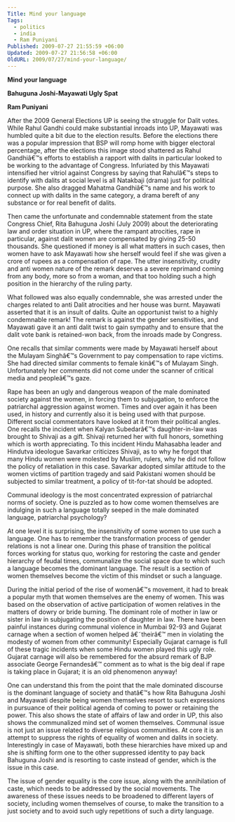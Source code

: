 ```yaml
---
Title: Mind your language
Tags:
  - politics
  - india
  - Ram Puniyani
Published: 2009-07-27 21:55:59 +06:00
Updated: 2009-07-27 21:56:58 +06:00
OldURL: 2009/07/27/mind-your-language/
---
```


<strong>Mind your language </strong>

<strong>Bahuguna Joshi-Mayawati Ugly Spat</strong> 

<strong>Ram Puniyani </strong>

After the 2009 General Elections UP is seeing the struggle for Dalit votes. While Rahul Gandhi could make substantial inroads into UP, Mayawati was humbled quite a bit due to the election results. Before the elections there was a popular impression that BSP will romp home with bigger electoral percentage, after the elections this image stood shattered as Rahul Gandhiâ€™s efforts to establish a rapport with dalits in particular looked to be working to the advantage of Congress. Infuriated by this Mayawati intensified her vitriol against Congress by saying that Rahulâ€™s steps to identify with dalits at social level is all Natakbaji (drama) just for political purpose. She also dragged Mahatma Gandhiâ€™s name and his work to connect up with dalits in the same category, a drama bereft of any substance or for real benefit of dalits. 

Then came the unfortunate and condemnable statement from the state Congress Chief, Rita Bahuguna Joshi (July 2009) about the deteriorating law and order situation in UP, where the rampant atrocities, rape in particular, against dalit women are compensated by giving 25-50 thousands. She questioned if money is all what matters in such cases, then women have to ask Mayawati how she herself would feel if she was given a crore of rupees as a compensation of rape. The utter insensitivity, crudity and anti women nature of the remark deserves a severe reprimand coming from any body, more so from a woman, and that too holding such a high position in the hierarchy of the ruling party. 

What followed was also equally condemnable, she was arrested under the charges related to anti Dalit atrocities and her house was burnt. Mayawati asserted that it is an insult of dalits. Quite an opportunist twist to a highly condemnable remark! The remark is against the gender sensitivities, and Mayawati gave it an anti dalit twist to gain sympathy and to ensure that the dalit vote bank is retained-won back, from the inroads made by Congress. 

One recalls that similar comments were made by Mayawati herself about the Mulayam Singhâ€™s Government to pay compensation to rape victims. She had directed similar comments to female kinâ€™s of Mulayam Singh. Unfortunately her comments did not come under the scanner of critical media and peopleâ€™s gaze. 

Rape has been an ugly and dangerous weapon of the male dominated society against the women, in forcing them to subjugation, to enforce the patriarchal aggression against women. Times and over again it has been used, in history and currently also it is being used with that purpose. Different social commentators have looked at it from their political angles. One recalls the incident when Kalyan Subedarâ€™s daughter-in-law was brought to Shivaji as a gift. Shivaji returned her with full honors, something which is worth appreciating. To this incident Hindu Mahasabha leader and Hindutva ideologue Savarkar criticizes Shivaji, as to why he forgot that many Hindu women were molested by Muslim, rulers, why he did not follow the policy of retaliation in this case. Savarkar adopted similar attitude to the women victims of partition tragedy and said Pakistani women should be subjected to similar treatment, a policy of tit-for-tat should be adopted. 

Communal ideology is the most concentrated expression of patriarchal norms of society. One is puzzled as to how come women themselves are indulging in such a language totally seeped in the male dominated language, patriarchal psychology? 

At one level it is surprising, the insensitivity of some women to use such a language. One has to remember the transformation process of gender relations is not a linear one. During this phase of transition the political forces working for status quo, working for restoring the caste and gender hierarchy of feudal times, communalize the social space due to which such a language becomes the dominant language. The result is a section of women themselves become the victim of this mindset or such a language. 

During the initial period of the rise of womenâ€™s movement, it had to break a popular myth that women themselves are the enemy of women. This was based on the observation of active participation of women relatives in the matters of dowry or bride burning. The dominant role of mother in law or sister in law in subjugating the position of daughter in law. There have been painful instances during communal violence in Mumbai 92-93 and Gujarat carnage when a section of women helped â€˜theirâ€™ men in violating the modesty of women from other community! Especially Gujarat carnage is full of these tragic incidents when some Hindu women played this ugly role. Gujarat carnage will also be remembered for the absurd remark of BJP associate George Fernandesâ€™ comment as to what is the big deal if rape is taking place in Gujarat; it is an old phenomenon anyway! 

One can understand this from the point that the male dominated discourse is the dominant language of society and thatâ€™s how Rita Bahuguna Joshi and Mayawati despite being women themselves resort to such expressions in pursuance of their political agenda of coming to power or retaining the power. This also shows the state of affairs of law and order in UP, this also shows the communalized mind set of women themselves. Communal issue is not just an issue related to diverse religious communities. At core it is an attempt to suppress the rights of equality of women and dalits in society. Interestingly in case of Mayawati, both these hierarchies have mixed up and she is shifting form one to the other suppressed identity to pay back Bahuguna Joshi and is resorting to caste instead of gender, which is the issue in this case. 

The issue of gender equality is the core issue, along with the annihilation of caste, which needs to be addressed by the social movements. The awareness of these issues needs to be broadened to different layers of society, including women themselves of course, to make the transition to a just society and to avoid such ugly repetitions of such a dirty language.

